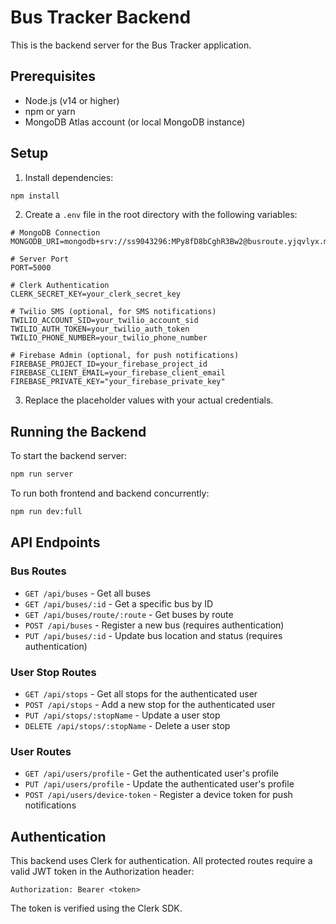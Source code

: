 # Bus Tracker Backend

This is the backend server for the Bus Tracker application.

## Prerequisites

- Node.js (v14 or higher)
- npm or yarn
- MongoDB Atlas account (or local MongoDB instance)

## Setup

1. Install dependencies:
```bash
npm install
```

2. Create a `.env` file in the root directory with the following variables:
```
# MongoDB Connection
MONGODB_URI=mongodb+srv://ss9043296:MPy8fD8bCghR3Bw2@busroute.yjqvlyx.mongodb.net/bustracker

# Server Port
PORT=5000

# Clerk Authentication
CLERK_SECRET_KEY=your_clerk_secret_key

# Twilio SMS (optional, for SMS notifications)
TWILIO_ACCOUNT_SID=your_twilio_account_sid
TWILIO_AUTH_TOKEN=your_twilio_auth_token
TWILIO_PHONE_NUMBER=your_twilio_phone_number

# Firebase Admin (optional, for push notifications)
FIREBASE_PROJECT_ID=your_firebase_project_id
FIREBASE_CLIENT_EMAIL=your_firebase_client_email
FIREBASE_PRIVATE_KEY="your_firebase_private_key"
```

3. Replace the placeholder values with your actual credentials.

## Running the Backend

To start the backend server:

```bash
npm run server
```

To run both frontend and backend concurrently:

```bash
npm run dev:full
```

## API Endpoints

### Bus Routes

- `GET /api/buses` - Get all buses
- `GET /api/buses/:id` - Get a specific bus by ID
- `GET /api/buses/route/:route` - Get buses by route
- `POST /api/buses` - Register a new bus (requires authentication)
- `PUT /api/buses/:id` - Update bus location and status (requires authentication)

### User Stop Routes

- `GET /api/stops` - Get all stops for the authenticated user
- `POST /api/stops` - Add a new stop for the authenticated user
- `PUT /api/stops/:stopName` - Update a user stop
- `DELETE /api/stops/:stopName` - Delete a user stop

### User Routes

- `GET /api/users/profile` - Get the authenticated user's profile
- `PUT /api/users/profile` - Update the authenticated user's profile
- `POST /api/users/device-token` - Register a device token for push notifications

## Authentication

This backend uses Clerk for authentication. All protected routes require a valid JWT token in the Authorization header:

```
Authorization: Bearer <token>
```

The token is verified using the Clerk SDK.